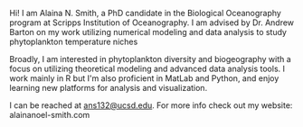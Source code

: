 Hi! I am Alaina N. Smith, a PhD candidate in the Biological Oceanography program at Scripps Institution of Oceanography. 
I am advised by Dr. Andrew Barton on my work utilizing numerical modeling and data analysis to study phytoplankton temperature niches

Broadly, I am interested in phytoplankton diversity and biogeography with a focus on utilizing theoretical modeling and advanced data analysis tools. 
I work mainly in R but I'm also proficient in MatLab and Python, and enjoy learning new platforms for analysis and visualization. 

I can be reached at ans132@ucsd.edu. For more info check out my website: alainanoel-smith.com

<!---
anoelsm/anoelsm is a ✨ special ✨ repository because its `README.md` (this file) appears on your GitHub profile.
You can click the Preview link to take a look at your changes.
--->
